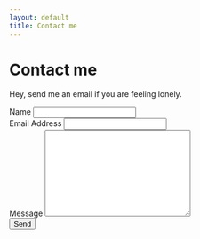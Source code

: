 ```yaml
---
layout: default
title: Contact me
---
```


<div id="contact">
  <h1 class="pageTitle">Contact me</h1>
  <div class="contactContent">
    <p class="intro">Hey, send me an email if you are feeling lonely.</p>
  </div>
  <form action="https://formspree.io/dimitar@dchakarov.com" method="POST">
    <label for="name">Name</label>
    <input type="text" id="name" name="name" class="full-width"><br>
    <label for="email">Email Address</label>
    <input type="email" id="email" name="_replyto" class="full-width"><br>
    <label for="message">Message</label>
    <textarea name="message" id="message" cols="30" rows="10" class="full-width"></textarea><br>
    <input type="submit" value="Send" class="button">
  </form>
</div>
